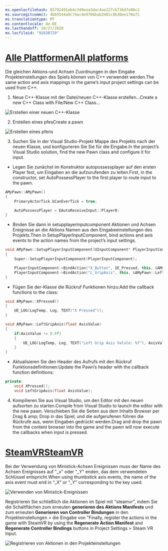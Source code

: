 ```yaml
---
ms.openlocfilehash: 85792491eb4c349eea3dac4ae227c6736d7a90c2
ms.sourcegitcommit: 4bb5544a0c74ac4e9766bab3401c9b30ee170a71
ms.translationtype: MT
ms.contentlocale: de-DE
ms.lasthandoff: 10/27/2020
ms.locfileid: "92638729"
---
```

# <a name="all-platforms"></a>[<span data-ttu-id="810e6-101">Alle Plattformen</span><span class="sxs-lookup"><span data-stu-id="810e6-101">All platforms</span></span>](#tab/all)

<span data-ttu-id="810e6-102">Die gleichen Aktions-und Achsen Zuordnungen in den Eingabe Projekteinstellungen des Spiels können von C++ verwendet werden.</span><span class="sxs-lookup"><span data-stu-id="810e6-102">The same action and axis mappings in the game’s input project settings can be used from C++.</span></span>

1. <span data-ttu-id="810e6-103">Neue C++-Klasse mit der Datei/neuen C++-Klasse erstellen...</span><span class="sxs-lookup"><span data-stu-id="810e6-103">Create a new C++ Class with File/New C++ Class...</span></span>

![Erstellen einer neuen C++-Klasse](../images/reverb-g2-img-11.png)

2. <span data-ttu-id="810e6-105">Erstellen eines pfes</span><span class="sxs-lookup"><span data-stu-id="810e6-105">Create a pawn</span></span>

![Erstellen eines pfens](../images/reverb-g2-img-12.png)

3. <span data-ttu-id="810e6-107">Suchen Sie in der Visual Studio-Projekt Mappe des Projekts nach der neuen Klasse, und konfigurieren Sie Sie für die Eingabe.</span><span class="sxs-lookup"><span data-stu-id="810e6-107">In the project’s Visual Studio solution, find the new Pawn class and configure it for input.</span></span>
* <span data-ttu-id="810e6-108">Legen Sie zunächst im Konstruktor autopossessplayer auf den ersten Player fest, um Eingaben an die aufzurufenden zu leiten.</span><span class="sxs-lookup"><span data-stu-id="810e6-108">First, in the constructor, set AutoPossessPlayer to the first player to route input to the pawn.</span></span>

```cpp
AMyPawn::AMyPawn()
{
    PrimaryActorTick.bCanEverTick = true;

    AutoPossessPlayer = EAutoReceiveInput::Player0;
}
```

* <span data-ttu-id="810e6-109">Binden Sie dann in setupplayerinputcomponent Aktionen und Achsen Ereignisse an die Aktions Namen aus den Eingabeeinstellungen des Projekts.</span><span class="sxs-lookup"><span data-stu-id="810e6-109">Then in SetupPlayerInputComponent, bind actions and axis events to the action names from the project’s input settings.</span></span>

```cpp
void AMyPawn::SetupPlayerInputComponent(UInputComponent* PlayerInputComponent)
{
    Super::SetupPlayerInputComponent(PlayerInputComponent);

    PlayerInputComponent->BindAction("X_Button", IE_Pressed, this, &AMyPawn::XPressed);
    PlayerInputComponent->BindAction("L_GripAxis", this, &AMyPawn::LeftGripAxis);
}
```

* <span data-ttu-id="810e6-110">Fügen Sie der-Klasse die Rückruf Funktionen hinzu:</span><span class="sxs-lookup"><span data-stu-id="810e6-110">Add the callback functions to the class:</span></span>

```cpp
void AMyPawn::XPressed()
{
    UE_LOG(LogTemp, Log, TEXT("X Pressed"));
}

void AMyPawn::LeftGripAxis(float AxisValue)
{
    if(AxisValue != 0.0f) 
    {
        UE_LOG(LogTemp, Log, TEXT("Left Grip Axis Valule: %f"), AxisValue);
    }
}
```

* <span data-ttu-id="810e6-111">Aktualisieren Sie den Header des Aufrufs mit den Rückruf Funktionsdefinitionen:</span><span class="sxs-lookup"><span data-stu-id="810e6-111">Update the Pawn’s header with the callback function definitions:</span></span>

```cpp
private:
    void XPressed();
    void LeftGripAxis(float AxisValue);
```

4. <span data-ttu-id="810e6-112">Kompilieren Sie aus Visual Studio, um den Editor mit den neuen aufsorten zu starten.</span><span class="sxs-lookup"><span data-stu-id="810e6-112">Compile from Visual Studio to launch the editor with the new pawn.</span></span> <span data-ttu-id="810e6-113">Verschieben Sie die Seiten aus dem Inhalts Browser per Drag & amp; Drop in das Spiel, und die aufgerufenen führen die Rückrufe aus, wenn Eingaben gedrückt werden.</span><span class="sxs-lookup"><span data-stu-id="810e6-113">Drag and drop the pawn from the content browser into the game and the pawn will now execute the callbacks when input is pressed.</span></span>

# <a name="steamvr"></a>[<span data-ttu-id="810e6-114">SteamVR</span><span class="sxs-lookup"><span data-stu-id="810e6-114">SteamVR</span></span>](#tab/steamvr)

<span data-ttu-id="810e6-115">Bei der Verwendung von Ministick-Achsen Ereignissen muss der Name des Achsen Ereignisses auf "_x" oder "_Y" enden, das dem verwendeten Schlüssel entspricht.</span><span class="sxs-lookup"><span data-stu-id="810e6-115">When using thumbstick axis events, the name of the axis event must end in “_X” or “_Y” corresponding to the key used.</span></span>

![Verwenden von Ministick-Ereignissen](../images/reverb-g2-img-09.png)

<span data-ttu-id="810e6-117">Registrieren Sie schließlich die Aktionen im Spiel mit "steamvr", indem Sie die Schaltflächen zum erneuten **generieren des Aktions Manifests** und zum erneuten **Generieren von Controller Bindungen** in den Projekteinstellungen > die Eingabe von "</span><span class="sxs-lookup"><span data-stu-id="810e6-117">Finally, register the actions in the game with SteamVR by using the **Regenerate Action Manifest** and **Regenerate Controller Bindings** buttons in Project Settings > Steam VR Input.</span></span>

![Registrieren von Aktionen in den Projekteinstellungen](../images/reverb-g2-img-10.png)

